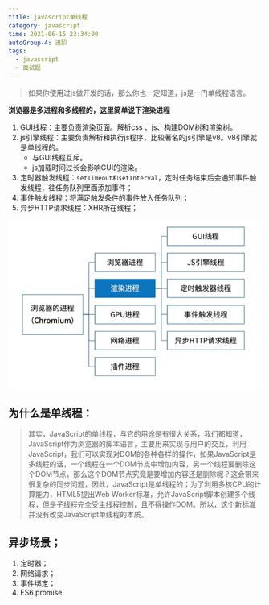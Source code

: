 ```yaml
---
title: javascript单线程
category: javascript
time: 2021-06-15 23:34:00
autoGroup-4: 进阶
tags:
  - javascript
  - 面试题
---
```


> 如果你使用过js做开发的话，那么你也一定知道，js是一门单线程语言。

**浏览器是多进程和多线程的，这里简单说下渲染进程**

1. GUI线程：主要负责渲染页面。解析css 、js、构建DOM树和渲染树。
2. js引擎线程：主要负责解析和执行js程序，比较著名的js引擎是v8。v8引擎就是单线程的。
   - 与GUI线程互斥。
   - js加载时间过长会影响GUI的渲染。
3. 定时器触发线程：`setTimeout和setInterval`，定时任务结束后会通知事件触发线程，往任务队列里面添加事件；
4. 事件触发线程：将满足触发条件的事件放入任务队列；
5. 异步HTTP请求线程：XHR所在线程；



![image-20210615212431303](assets/image-20210615212431303.png)

## **为什么是单线程**：

> 其实，JavaScript的单线程，与它的用途是有很大关系，我们都知道，JavaScript作为浏览器的脚本语言，主要用来实现与用户的交互，利用JavaScript，我们可以实现对DOM的各种各样的操作，如果JavaScript是多线程的话，一个线程在一个DOM节点中增加内容，另一个线程要删除这个DOM节点，那么这个DOM节点究竟是要增加内容还是删除呢？这会带来很复杂的同步问题，因此，JavaScript是单线程的；为了利用多核CPU的计算能力，HTML5提出Web Worker标准，允许JavaScript脚本创建多个线程，但是子线程完全受主线程控制，且不得操作DOM。所以，这个新标准并没有改变JavaScript单线程的本质。

## 异步场景；

1. 定时器；
2. 网络请求；
3. 事件绑定；
4. ES6 promise